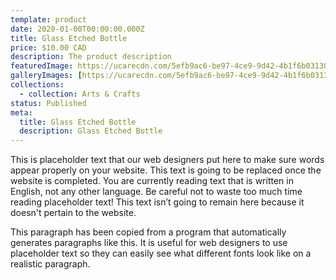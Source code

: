 ```yaml
---
template: product
date: 2020-01-00T00:00:00.000Z
title: Glass Etched Bottle
price: $10.00 CAD
description: The product description
featuredImage: https://ucarecdn.com/5efb9ac6-be97-4ce9-9d42-4b1f6b031307/
galleryImages: [https://ucarecdn.com/5efb9ac6-be97-4ce9-9d42-4b1f6b031307/]
collections:
  - collection: Arts & Crafts
status: Published
meta:
  title: Glass Etched Bottle
  description: Glass Etched Bottle
---
```


This is placeholder text that our web designers put here to make sure words appear properly on your website. This text is going to be replaced once the website is completed. You are currently reading text that is written in English, not any other language. Be careful not to waste too much time reading placeholder text! This text isn’t going to remain here because it doesn't pertain to the website.

This paragraph has been copied from a program that automatically generates paragraphs like this. It is useful for web designers to use placeholder text so they can easily see what different fonts look like on a realistic paragraph.
